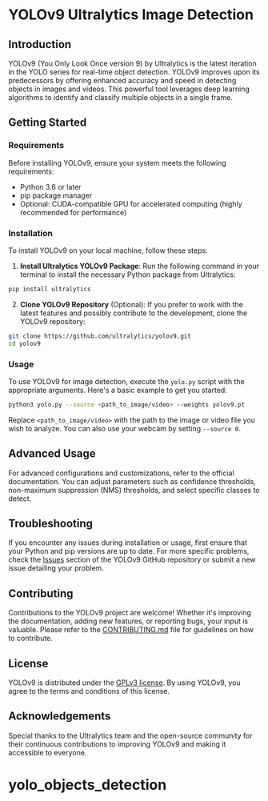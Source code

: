 # YOLOv9 Ultralytics Image Detection

## Introduction
YOLOv9 (You Only Look Once version 9) by Ultralytics is the latest iteration in the YOLO series for real-time object detection. YOLOv9 improves upon its predecessors by offering enhanced accuracy and speed in detecting objects in images and videos. This powerful tool leverages deep learning algorithms to identify and classify multiple objects in a single frame.

## Getting Started

### Requirements
Before installing YOLOv9, ensure your system meets the following requirements:
- Python 3.6 or later
- pip package manager
- Optional: CUDA-compatible GPU for accelerated computing (highly recommended for performance)

### Installation
To install YOLOv9 on your local machine, follow these steps:

1. **Install Ultralytics YOLOv9 Package**: Run the following command in your terminal to install the necessary Python package from Ultralytics:
```sh
pip install ultralytics
```

2. **Clone YOLOv9 Repository** (Optional): If you prefer to work with the latest features and possibly contribute to the development, clone the YOLOv9 repository:
```sh
git clone https://github.com/ultralytics/yolov9.git
cd yolov9
```

### Usage
To use YOLOv9 for image detection, execute the `yolo.py` script with the appropriate arguments. Here's a basic example to get you started:
```sh
python3 yolo.py --source <path_to_image/video> --weights yolov9.pt
```
Replace `<path_to_image/video>` with the path to the image or video file you wish to analyze. You can also use your webcam by setting `--source 0`.

## Advanced Usage
For advanced configurations and customizations, refer to the official documentation. You can adjust parameters such as confidence thresholds, non-maximum suppression (NMS) thresholds, and select specific classes to detect.

## Troubleshooting
If you encounter any issues during installation or usage, first ensure that your Python and pip versions are up to date. For more specific problems, check the [Issues](https://github.com/ultralytics/yolov9/issues) section of the YOLOv9 GitHub repository or submit a new issue detailing your problem.

## Contributing
Contributions to the YOLOv9 project are welcome! Whether it's improving the documentation, adding new features, or reporting bugs, your input is valuable. Please refer to the [CONTRIBUTING.md](https://github.com/ultralytics/yolov9/CONTRIBUTING.md) file for guidelines on how to contribute.

## License
YOLOv9 is distributed under the [GPLv3 license](https://www.gnu.org/licenses/gpl-3.0.en.html). By using YOLOv9, you agree to the terms and conditions of this license.

## Acknowledgements
Special thanks to the Ultralytics team and the open-source community for their continuous contributions to improving YOLOv9 and making it accessible to everyone.

# yolo_objects_detection
